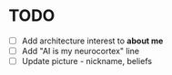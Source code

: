 # TODO

- [ ] Add architecture interest to **about me**
- [ ] Add "AI is my neurocortex" line
- [ ] Update picture - nickname, beliefs
